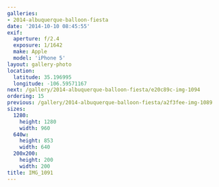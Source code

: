 ```yaml
---
galleries:
- 2014-albuquerque-balloon-fiesta
date: '2014-10-10 08:45:55'
exif:
  aperture: f/2.4
  exposure: 1/1642
  make: Apple
  model: 'iPhone 5'
layout: gallery-photo
location:
  latitude: 35.196995
  longitude: -106.59571167
next: /gallery/2014-albuquerque-balloon-fiesta/e20c89c-img-1094
ordering: 15
previous: /gallery/2014-albuquerque-balloon-fiesta/a2f3fee-img-1089
sizes:
  1280:
    height: 1280
    width: 960
  640w:
    height: 853
    width: 640
  200x200:
    height: 200
    width: 200
title: IMG_1091
---
```

